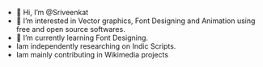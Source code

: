 - 👋 Hi, I’m @Sriveenkat
- 👀 I’m interested in Vector graphics, Font Designing and Animation using free and open source softwares.
- 🌱 I’m currently learning Font Designing.
- Iam independently researching on Indic Scripts.
- Iam mainly contributing in Wikimedia projects
  
<!---
Sriveenkat/Sriveenkat is a ✨ special ✨ repository because its `README.md` (this file) appears on your GitHub profile.
You can click the Preview link to take a look at your changes.
--->
